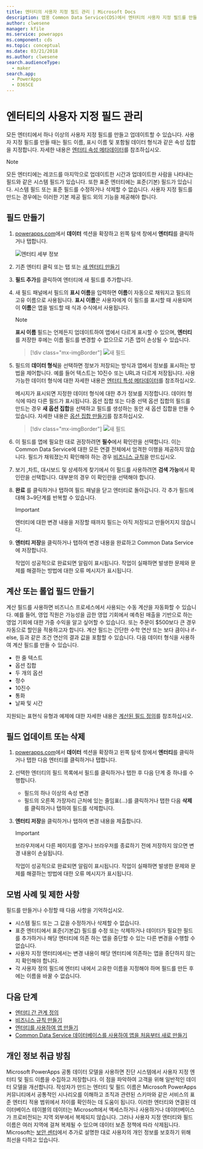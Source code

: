```yaml
---
title: 엔터티의 사용자 지정 필드 관리 | Microsoft Docs
description: 앱용 Common Data Service(CDS)에서 엔터티의 사용자 지정 필드를 만들고 읽고 업데이트하고 삭제하는 방법에 대한 연습입니다.
author: clwesene
manager: kfile
ms.service: powerapps
ms.component: cds
ms.topic: conceptual
ms.date: 03/21/2018
ms.author: clwesene
search.audienceType:
  - maker
search.app:
  - PowerApps
  - D365CE
---
```


# <a name="manage-custom-fields-in-an-entity"></a>엔터티의 사용자 지정 필드 관리
모든 엔터티에서 하나 이상의 사용자 지정 필드를 만들고 업데이트할 수 있습니다. 사용자 지정 필드를 만들 때는 필드 이름, 표시 이름 및 포함될 데이터 형식과 같은 속성 집합을 지정합니다. 자세한 내용은 [엔터티 속성 메타데이터](../../developer/common-data-service/entity-attribute-metadata.md)를 참조하십시오.

> [!NOTE]
> 모든 엔터티에는 레코드를 마지막으로 업데이트한 시간과 업데이트한 사람을 나타내는 필드와 같은 시스템 필드가 있습니다. 또한 표준 엔터티에는 표준(기본) 필드가 있습니다. 시스템 필드 또는 표준 필드를 수정하거나 삭제할 수 없습니다. 사용자 지정 필드를 만드는 경우에는 이러한 기본 제공 필드 외의 기능을 제공해야 합니다.

## <a name="create-a-field"></a>필드 만들기
1. [powerapps.com](https://web.powerapps.com/?utm_source=padocs&utm_medium=linkinadoc&utm_campaign=referralsfromdoc)에서 **데이터** 섹션을 확장하고 왼쪽 탐색 창에서 **엔터티**를 클릭하거나 탭합니다.

    ![엔터티 세부 정보](./media/data-platform-cds-create-entity/entitylist.png "엔터티 목록")

2. 기존 엔터티 클릭 또는 탭 또는 [새 엔터티 만들기](data-platform-create-entity.md)

3. **필드 추가**를 클릭하여 엔터티에 새 필드를 추가합니다.

4. 새 필드 패널에서 필드의 **표시 이름**을 입력하면 **이름**이 자동으로 채워지고 필드의 고유 이름으로 사용됩니다. **표시 이름**은 사용자에게 이 필드를 표시할 때 사용되며 이 **이름**은 앱을 빌드할 때 식과 수식에서 사용됩니다.

    > [!NOTE]
    > **표시 이름** 필드는 언제든지 업데이트하여 앱에서 다르게 표시할 수 있으며, **엔터티** 를 저장한 후에는 이름 필드를 변경할 수 없으므로 기존 앱이 손상될 수 있습니다.

    > [!div class="mx-imgBorder"] 
    > ![새 필드](./media/data-platform-cds-create-entity/newfieldpanel.png "새 필드 패널")

5. 필드의 **데이터 형식**을 선택하면 정보가 저장되는 방식과 앱에서 정보를 표시하는 방법을 제어합니다. 예를 들어 텍스트는 10진수 또는 URL과 다르게 저장됩니다. 사용 가능한 데이터 형식에 대한 자세한 내용은 [엔터티 특성 메타데이터](../../developer/common-data-service/entity-attribute-metadata.md)를 참조하십시오.

    메시지가 표시되면 지정한 데이터 형식에 대한 추가 정보를 지정합니다. 데이터 형식에 따라 다른 필드가 표시됩니다. 옵션 집합 또는 다중 선택 옵션 집합의 필드를 만드는 경우 **새 옵션 집합**을 선택하고 필드를 생성하는 동안 새 옵션 집합을 만들 수 있습니다. 자세한 내용은 [옵션 집합 만들기](custom-picklists.md)를 참조하십시오.

    > [!div class="mx-imgBorder"] 
    > ![새 필드](./media/data-platform-cds-create-entity/newfieldpanel-2.png "새 필드 패널")


7. 이 필드를 앱에 필요한 대로 권장하려면 **필수**에서 확인란을 선택합니다. 이는 Common Data Service에 대한 모든 연결 전체에서 엄격한 이행을 제공하지 않습니다. 필드가 채워졌는지 확인해야 하는 경우 [비즈니스 규칙](data-platform-create-business-rule.md)을 만드십시오.

8. 보기 ,차트, 대시보드 및 상세하게 찾기에서 이 필드를 사용하려면 **검색 가능**에서 확인란을 선택합니다. 대부분의 경우 이 확인란을 선택해야 합니다.

9. **완료** 를 클릭하거나 탭하여 필드 패널을 닫고 엔터티로 돌아갑니다. 각 추가 필드에 대해 3~9단계를 반복할 수 있습니다.
   
    > [!IMPORTANT]
    > 엔터티에 대한 변경 내용을 저장할 때까지 필드는 아직 저장되고 만들어지지 않습니다.

10. **엔터티 저장**을 클릭하거나 탭하여 변경 내용을 완료하고 Common Data Service에 저장합니다.

    작업이 성공적으로 완료되면 알림이 표시됩니다. 작업이 실패하면 발생한 문제와 문제를 해결하는 방법에 대한 오류 메시지가 표시됩니다.

## <a name="create-a-calculated-or-roll-up-field"></a>계산 또는 롤업 필드 만들기
계산 필드를 사용하면 비즈니스 프로세스에서 사용되는 수동 계산을 자동화할 수 있습니다. 예를 들어, 영업 직원은 가능성을 곱한 영업 기회에서 예측된 매출을 기반으로 하는 영업 기회에 대한 가중 수익을 알고 싶어할 수 있습니다. 또는 주문이 $500보다 큰 경우 자동으로 할인을 적용하고자 합니다. 계산 필드는 간단한 수학 연산 또는 보다 큼이나 if-else, 등과 같은 조건 연산의 결과 값을 포함할 수 있습니다. 다음 데이터 형식을 사용하여 계산 필드를 만들 수 있습니다.

* 한 줄 텍스트
* 옵션 집합
* 두 개의 옵션
* 정수
* 10진수
* 통화
* 날짜 및 시간

지원되는 표현식 유형과 예제에 대한 자세한 내용은 [계산된 필드 정의](/dynamics365/customer-engagement/customize/define-calculated-fields)를 참조하십시오.

## <a name="update-or-delete-a-field"></a>필드 업데이트 또는 삭제
1. [powerapps.com](https://web.powerapps.com/?utm_source=padocs&utm_medium=linkinadoc&utm_campaign=referralsfromdoc)에서 **데이터** 섹션을 확장하고 왼쪽 탐색 창에서 **엔터티**를 클릭하거나 탭한 다음 엔터티를 클릭하거나 탭합니다.
2. 선택한 엔터티의 필드 목록에서 필드를 클릭하거나 탭한 후 다음 단계 중 하나를 수행합니다.
   
   * 필드의 하나 이상의 속성 변경
   * 필드의 오른쪽 가장자리 근처에 있는 줄임표(...)를 클릭하거나 탭한 다음 **삭제**를 클릭하거나 탭하여 필드를 삭제합니다.

3. **엔터티 저장**을 클릭하거나 탭하여 변경 내용을 제출합니다.
   
    > [!IMPORTANT]
    > 브라우저에서 다른 페이지를 열거나 브라우저를 종료하기 전에 저장하지 않으면 변경 내용이 손실됩니다.

    작업이 성공적으로 완료되면 알림이 표시됩니다. 작업이 실패하면 발생한 문제와 문제를 해결하는 방법에 대한 오류 메시지가 표시됩니다.

## <a name="best-practices-and-restrictions"></a>모범 사례 및 제한 사항
필드를 만들거나 수정할 때 다음 사항을 기억하십시오.

* 시스템 필드 또는 그 값을 수정하거나 삭제할 수 없습니다.
* 표준 엔터티에서 표준(기본값) 필드를 수정 또는 삭제하거나 데이터가 필요한 필드를 추가하거나 해당 엔터티에 의존 하는 앱을 중단할 수 있는 다른 변경을 수행할 수 없습니다.
* 사용자 지정 엔터티에서는 변경 내용이 해당 엔터티에 의존하는 앱을 중단하지 않는지 확인해야 합니다.
* 각 사용자 정의 필드에 엔터티 내에서 고유한 이름을 지정해야 하며 필드를 만든 후에는 이름을 바꿀 수 없습니다.

## <a name="next-steps"></a>다음 단계
* [엔터티 간 관계 정의](data-platform-entity-lookup.md)
* [비즈니스 규칙 만들기](data-platform-create-business-rule.md)
* [엔터티를 사용하여 앱 만들기](../canvas-apps/data-platform-create-app.md)
* [Common Data Service 데이터베이스를 사용하여 앱을 처음부터 새로 만들기](../canvas-apps/data-platform-create-app-scratch.md)

## <a name="privacy-notice"></a>개인 정보 취급 방침
Microsoft PowerApps 공통 데이터 모델을 사용하면 진단 시스템에서 사용자 지정 엔터티 및 필드 이름을 수집하고 저장합니다.  이 점을 파악하여 고객을 위해 일반적인 데이터 모델을 개선합니다. 작성자가 만드는 엔터티 및 필드 이름은 Microsoft PowerApps 커뮤니티에서 공통적인 시나리오를 이해하고 조직과 관련된 스키마와 같은 서비스의 표준 엔터티 적용 범위에서 차이를 확인하는 데 도움이 됩니다. 이러한 엔터티와 연결된 데이터베이스 테이블의 데이터는 Microsoft에서 액세스하거나 사용하거나 데이터베이스가 프로비전되는 지역 외부에서 복제되지 않습니다. 그러나 사용자 지정 엔터티와 필드 이름은 여러 지역에 걸쳐 복제될 수 있으며 데이터 보존 정책에 따라 삭제됩니다. Microsoft는 [보안 센터](https://www.microsoft.com/trustcenter/Privacy/default.aspx)에서 추가로 설명한 대로 사용자의 개인 정보를 보호하기 위해 최선을 다하고 있습니다.

